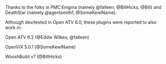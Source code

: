Thanks to the folks in PMC:Enigma (namely @falleen, @BillHicks, @Bill) and DeathStar (namely @agentsmith1, @SomeKewlName).

Although dev/tested in Open ATV 6.0, these plugins were reported to also work in:

Open ATV 6.2 (@Eddie Wilkes, @falleen)

OpenViX 5.0.1 (@SomeKewlName)

WooshBuild v? (@BillHicks)
